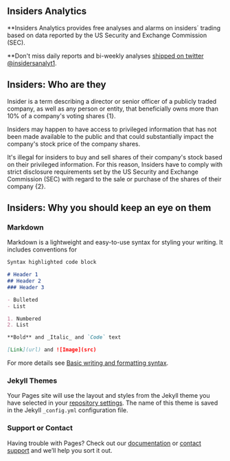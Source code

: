 ## Insiders Analytics

**Insiders Analytics provides free analyses and alarms on insiders´ trading based on data reported by the US Security and Exchange Commission (SEC).

**Don't miss daily reports and bi-weekly analyses [shipped on twitter @insidersanalyt1](https://twitter.com/insidersanalyt1).

## Insiders: Who are they 

Insider is a term describing a director or senior officer of a publicly traded company, as well as any person or entity, that beneficially owns more than 10% of a company's voting shares {1}. 

Insiders may happen to have access to privileged information that has not been made available to the public and that could substantially impact the company's stock price of the company shares. 

It's illegal for insiders to buy and sell shares of their company's stock based on their privileged information. For this reason, Insiders have to comply with strict disclosure requirements set by the US Security and Exchange Commission (SEC) with regard to the sale or purchase of the shares of their company {2}. 

## Insiders: Why you should keep an eye on them

### Markdown

Markdown is a lightweight and easy-to-use syntax for styling your writing. It includes conventions for

```markdown
Syntax highlighted code block

# Header 1
## Header 2
### Header 3

- Bulleted
- List

1. Numbered
2. List

**Bold** and _Italic_ and `Code` text

[Link](url) and ![Image](src)
```

For more details see [Basic writing and formatting syntax](https://docs.github.com/en/github/writing-on-github/getting-started-with-writing-and-formatting-on-github/basic-writing-and-formatting-syntax).

### Jekyll Themes

Your Pages site will use the layout and styles from the Jekyll theme you have selected in your [repository settings](https://github.com/elioamicarelli/about-insiders-analytics/settings/pages). The name of this theme is saved in the Jekyll `_config.yml` configuration file.

### Support or Contact

Having trouble with Pages? Check out our [documentation](https://docs.github.com/categories/github-pages-basics/) or [contact support](https://support.github.com/contact) and we’ll help you sort it out.
